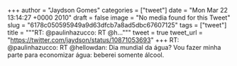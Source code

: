 
+++
author = "Jaydson Gomes"
categories = ["tweet"]
date = "Mon Mar 22 13:14:27 +0000 2010"
draft = false
image = "No media found for this Tweet"
slug = "6178c050595949a9d63dfcb7a8ad5dbc67607125"
tags = ["tweet"]
title = """RT: @paulinhazucco: RT @h..."""
tweet = true
tweet_url = "https://twitter.com/jaydson/status/10871053693"
+++
RT: @paulinhazucco: RT @hellowdan: Dia mundial da água? Vou fazer minha parte para economizar água: beberei somente álcool.
